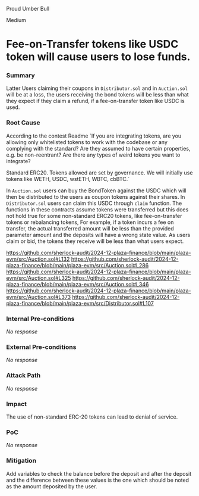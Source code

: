 Proud Umber Bull

Medium

# Fee-on-Transfer tokens like USDC token will cause users to lose funds.

### Summary

Latter Users claiming their coupons in `Distributor.sol` and in `Auction.sol` will be at a loss, the users receiving the bond tokens will be less than what they expect if they claim a refund, if a fee-on-transfer token like USDC is used.

### Root Cause

According to the contest Readme 
`If you are integrating tokens, are you allowing only whitelisted tokens to work with the codebase or any complying with the standard? Are they assumed to have certain properties, e.g. be non-reentrant? Are there any types of weird tokens you want to integrate?

Standard ERC20. Tokens allowed are set by governance. We will initially use tokens like WETH, USDC, wstETH, WBTC, cbBTC.`

In `Auction.sol` users can buy the BondToken against the USDC which will then be distributed to the users as coupon tokens against their shares. In `Distributor.sol` users can claim this USDC through `claim` function. 
The functions in these contracts assume tokens were transferred but this does not hold true for some non-standard ERC20 tokens, like fee-on-transfer tokens or rebalancing tokens, For example, if a token incurs a fee on transfer, the actual transferred amount will be less than the provided parameter amount and the deposits will have a wrong state value. As users claim or bid, the tokens they receive will be less than what users expect. 

https://github.com/sherlock-audit/2024-12-plaza-finance/blob/main/plaza-evm/src/Auction.sol#L132
https://github.com/sherlock-audit/2024-12-plaza-finance/blob/main/plaza-evm/src/Auction.sol#L286
https://github.com/sherlock-audit/2024-12-plaza-finance/blob/main/plaza-evm/src/Auction.sol#L325
https://github.com/sherlock-audit/2024-12-plaza-finance/blob/main/plaza-evm/src/Auction.sol#L346
https://github.com/sherlock-audit/2024-12-plaza-finance/blob/main/plaza-evm/src/Auction.sol#L373
https://github.com/sherlock-audit/2024-12-plaza-finance/blob/main/plaza-evm/src/Distributor.sol#L107


### Internal Pre-conditions

_No response_

### External Pre-conditions

_No response_

### Attack Path

_No response_

### Impact

The use of non-standard ERC-20 tokens can lead to denial of service.

### PoC

_No response_

### Mitigation

Add variables to check the balance before the deposit and after the deposit and the difference between these values is the one which should be noted as the amount deposited by the user.